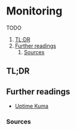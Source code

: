 # Monitoring

TODO

1. [TL;DR](#tldr)
1. [Further readings](#further-readings)
   1. [Sources](#sources)

## TL;DR

<!-- Uncomment if used
<details>
  <summary>Installation and configuration</summary>

```sh
```

</details>
-->

<!-- Uncomment if used
<details>
  <summary>Usage</summary>

```sh
```

</details>
-->

<!-- Uncomment if used
<details>
  <summary>Real world use cases</summary>

```sh
```

</details>
-->

## Further readings

- [Uptime Kuma]

### Sources

<!--
  Reference
  ═╬═Time══
  -->

<!-- In-article sections -->
<!-- Knowledge base -->
[uptime kuma]: uptime%20kuma.md

<!-- Files -->
<!-- Upstream -->
<!-- Others -->
